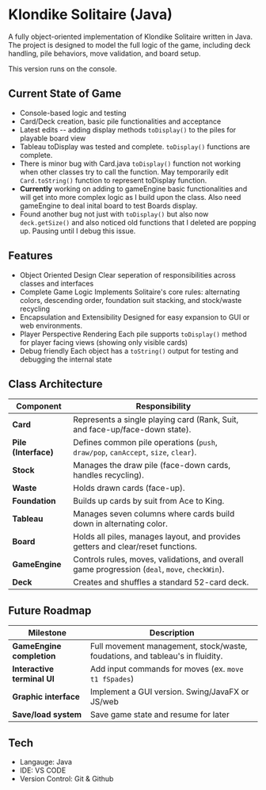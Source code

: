 # Klondike Solitaire (Java)
A fully object-oriented implementation of Klondike Solitaire written in Java. 
The project is designed to model the full logic of the game, including deck handling, 
pile behaviors, move validation, and board setup. 

This version runs on the console. 

## Current State of Game
- Console-based logic and testing
- Card/Deck creation, basic pile functionalities and acceptance
- Latest edits -- adding display methods `toDisplay()` to the piles for playable board view
- Tableau toDisplay was tested and complete. `toDisplay()` functions are complete. 
- There is minor bug with Card.java `toDisplay()` function not working when other classes try to call the function. May temporarily edit `Card.toString()` function to represent toDisplay function.
- **Currently** working on adding to gameEngine basic functionalities and will get into more complex logic as I build upon the class. Also need gameEngine to deal inital board to test Boards display. 
- Found another bug not just with `toDisplay()` but also now `deck.getSize()` and also noticed old functions 
that I deleted are popping up. Pausing until I debug this issue. 

## Features
- Object Oriented Design
Clear seperation of responsibilities across classes and interfaces
- Complete Game Logic
Implements Solitaire's core rules: alternating colors, descending order, foundation suit stacking,
and stock/waste recycling
- Encapsulation and Extensibility
Designed for easy expansion to GUI or web environments.
- Player Perspective Rendering
Each pile supports `toDisplay()` method for player facing views (showing only visible cards)
- Debug friendly
Each object has a `toString()` output for testing and debugging the internal state

## Class Architecture
| **Component** | **Responsibility** |
|----------------|--------------------|
| **Card** | Represents a single playing card (Rank, Suit, and face-up/face-down state). |
| **Pile (Interface)** | Defines common pile operations (`push`, `draw/pop`, `canAccept`, `size`, `clear`). |
| **Stock** | Manages the draw pile (face-down cards, handles recycling). |
| **Waste** | Holds drawn cards (face-up). |
| **Foundation** | Builds up cards by suit from Ace to King. |
| **Tableau** | Manages seven columns where cards build down in alternating color. |
| **Board** | Holds all piles, manages layout, and provides getters and clear/reset functions. |
| **GameEngine** | Controls rules, moves, validations, and overall game progression (`deal`, `move`, `checkWin`). |
| **Deck** | Creates and shuffles a standard 52-card deck. |

## Future Roadmap
| **Milestone** | **Description** |
|----------------|--------------------|
| **GameEngine completion** | Full movement management, stock/waste, foudations, and tableau's in fluidity. |
| **Interactive terminal UI** | Add input commands for moves (ex. `move t1 fSpades`) |
| **Graphic interface** | Implement a GUI version. Swing/JavaFX or JS/web | 
| **Save/load system** | Save game state and resume for later |

## Tech
- Langauge: Java
- IDE: VS CODE
- Version Control: Git & Github